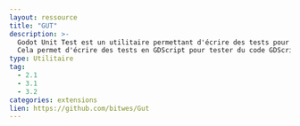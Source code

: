 ```yaml
---
layout: ressource
title: "GUT"
description: >-
  Godot Unit Test est un utilitaire permettant d'écrire des tests pour votre jeu.
  Cela permet d'écrire des tests en GDScript pour tester du code GDScript
type: Utilitaire
tag:
  - 2.1
  - 3.1
  - 3.2
categories: extensions
lien: https://github.com/bitwes/Gut
---
```

